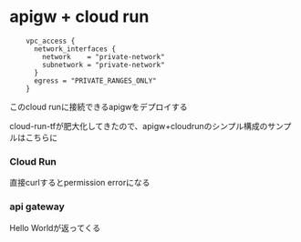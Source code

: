 # apigw + cloud run

```
    vpc_access {
      network_interfaces {
        network    = "private-network"
        subnetwork = "private-network"
      }
      egress = "PRIVATE_RANGES_ONLY"
    }
```

このcloud runに接続できるapigwをデプロイする

cloud-run-tfが肥大化してきたので、apigw+cloudrunのシンプル構成のサンプルはこちらに

### Cloud Run
直接curlするとpermission errorになる

### api gateway
Hello Worldが返ってくる
